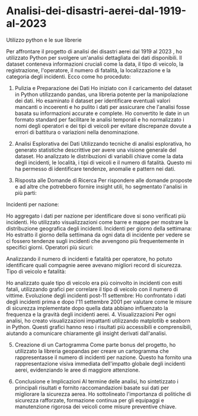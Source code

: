 # Analisi-dei-disastri-aerei-dal-1919-al-2023
Utilizzo python e le sue librerie




Per affrontare il progetto di analisi dei disastri aerei dal 1919 al 2023 , ho utilizzato Python per svolgere un'analisi dettagliata dei dati disponibili. Il dataset conteneva informazioni cruciali come la data, il tipo di veicolo, la registrazione, l'operatore, il numero di fatalità, la localizzazione e la categoria degli incidenti. Ecco come ho proceduto:

1. Pulizia e Preparazione dei Dati
Ho iniziato con il caricamento del dataset in Python utilizzando pandas, una libreria potente per la manipolazione dei dati. Ho esaminato il dataset per identificare eventuali valori mancanti o incoerenti e ho pulito i dati per assicurare che l'analisi fosse basata su informazioni accurate e complete. Ho convertito le date in un formato standard per facilitare le analisi temporali e ho normalizzato i nomi degli operatori e dei tipi di veicoli per evitare discrepanze dovute a errori di battitura o variazioni nella denominazione.

2. Analisi Esplorativa dei Dati
Utilizzando tecniche di analisi esplorativa, ho generato statistiche descrittive per avere una visione generale del dataset. Ho analizzato le distribuzioni di variabili chiave come la data degli incidenti, le località, i tipi di veicoli e il numero di fatalità. Questo mi ha permesso di identificare tendenze, anomalie e pattern nei dati.

3. Risposta alle Domande di Ricerca
Per rispondere alle domande proposte e ad altre che potrebbero fornire insight utili, ho segmentato l'analisi in più parti:

Incidenti per nazione: 

Ho aggregato i dati per nazione per identificare dove si sono verificati più incidenti. Ho utilizzato visualizzazioni come barre e mappe per mostrare la distribuzione geografica degli incidenti.
Incidenti per giorno della settimana: Ho estratto il giorno della settimana da ogni data di incidente per vedere se ci fossero tendenze sugli incidenti che avvengono più frequentemente in specifici giorni.
Operatori più sicuri:

Analizzando il numero di incidenti e fatalità per operatore, ho potuto identificare quali compagnie aeree avevano migliori record di sicurezza.
Tipo di veicolo e fatalità:

Ho analizzato quale tipo di veicolo era più coinvolto in incidenti con esiti fatali, utilizzando grafici per correlare il tipo di veicolo con il numero di vittime.
Evoluzione degli incidenti post-11 settembre: Ho confrontato i dati degli incidenti prima e dopo l'11 settembre 2001 per valutare come le misure di sicurezza implementate dopo quella data abbiano influenzato la frequenza e la gravità degli incidenti aerei.
4. Visualizzazioni
Per ogni analisi, ho creato visualizzazioni impattanti utilizzando matplotlib e seaborn in Python. Questi grafici hanno reso i risultati più accessibili e comprensibili, aiutando a comunicare chiaramente gli insight derivati dall'analisi.

5. Creazione di un Cartogramma
Come parte bonus del progetto, ho utilizzato la libreria geopandas per creare un cartogramma che rappresentasse il numero di incidenti per nazione. Questo ha fornito una rappresentazione visiva immediata dell'impatto globale degli incidenti aerei, evidenziando le aree di maggiore attenzione.

6. Conclusione e Implicazioni
Al termine delle analisi, ho sintetizzato i principali risultati e fornito raccomandazioni basate sui dati per migliorare la sicurezza aerea. Ho sottolineato l'importanza di politiche di sicurezza rafforzate, formazione continua per gli equipaggi e manutenzione rigorosa dei veicoli come misure preventive chiave.
